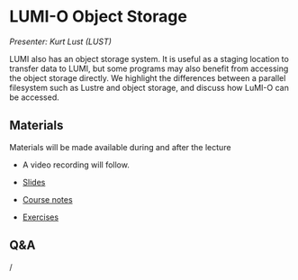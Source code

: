# LUMI-O Object Storage

*Presenter: Kurt Lust (LUST)*

LUMI also has an object storage system. It is useful as a staging location
to transfer data to LUMI, but some programs may also benefit from accessing the 
object storage directly.
We highlight the differences
between a parallel filesystem such as Lustre and object storage, and discuss how
LuMI-O can be accessed.


## Materials

Materials will be made available during and after the lecture

<!--
<video src="https://462000265.lumidata.eu/2day-20250602/recordings/204-ObjectStorage.mp4" controls="controls"></video>
-->

-   A video recording will follow.

-   [Slides](https://462000265.lumidata.eu/2day-20250602/files/LUMI-2day-20250602-204-ObjectStorage.pdf)

-   [Course notes](204-ObjectStorage.md)

-   [Exercises](E204-ObjectStorage.md)

<!--
-Archived materials on LUMI:

-   Slides: `/appl/local/training/2day-20250602/files/LUMI-2day-20250602-204-ObjectStorage.pdf`

-   Recording: `/appl/local/training/2day-20250602/recordings/204-ObjectStorage.mp4`
-->


## Q&A

/
